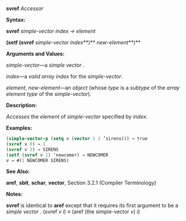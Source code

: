 **svref** *Accessor* 



**Syntax:** 



**svref** *simple-vector index → element* 



**(setf (svref** *simple-vector index***)** *new-element***)** 



**Arguments and Values:** 



*simple-vector*—a *simple vector* . 



*index*—a *valid array index* for the *simple-vector*. 







 



 



*element*, *new-element*—an *object* (whose *type* is a *subtype* of the *array element type* of the *simple-vector*). 



**Description:** 



*Accesses* the *element* of *simple-vector* specified by *index*. 



**Examples:**
```lisp
(simple-vector-p (setq v (vector 1 2 ’sirens))) → true 
(svref v 0) → 1 
(svref v 2) → SIRENS 
(setf (svref v 1) ’newcomer) → NEWCOMER 
v → #(1 NEWCOMER SIRENS) 
```
**See Also:** 



**aref**, **sbit**, **schar**, **vector**, Section 3.2.1 (Compiler Terminology) 



**Notes:** 



**svref** is identical to **aref** except that it requires its first argument to be a *simple vector* . (svref *v i*) *≡* (aref (the simple-vector *v*) *i*) 



